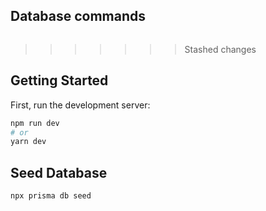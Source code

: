 
## Database commands

```npx prisma db seed
```

>>>>>>> Stashed changes
## Getting Started

First, run the development server:

```bash
npm run dev
# or
yarn dev
```

## Seed Database

```
npx prisma db seed
```
